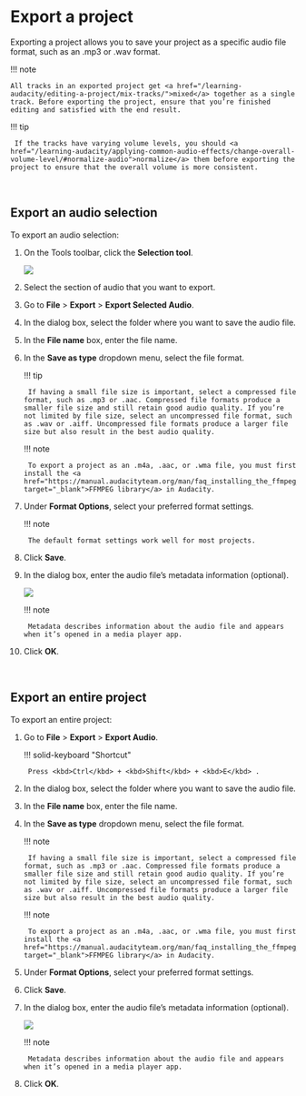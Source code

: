 # Export a project

Exporting a project allows you to save your project as a specific audio file format, such as an .mp3 or .wav format.

!!! note 

    All tracks in an exported project get <a href="/learning-audacity/editing-a-project/mix-tracks/">mixed</a> together as a single track. Before exporting the project, ensure that you’re finished editing and satisfied with the end result.

!!! tip

     If the tracks have varying volume levels, you should <a href="/learning-audacity/applying-common-audio-effects/change-overall-volume-level/#normalize-audio">normalize</a> them before exporting the project to ensure that the overall volume is more consistent.

<br/>

## Export an audio selection

To export an audio selection:

1. On the Tools toolbar, click the **Selection tool**.

    <img src="/learning-audacity/assets/images/Tools Toolbar - Selection Tool.png" />

1. Select the section of audio that you want to export.

2. Go to **File** \> **Export** \> **Export Selected Audio**.

3. In the dialog box, select the folder where you want to save the audio file.

4. In the **File name** box, enter the file name.

5. In the **Save as type** dropdown menu, select the file format.

    !!! tip 

        If having a small file size is important, select a compressed file format, such as .mp3 or .aac. Compressed file formats produce a smaller file size and still retain good audio quality. If you’re not limited by file size, select an uncompressed file format, such as .wav or .aiff. Uncompressed file formats produce a larger file size but also result in the best audio quality.

    !!! note

        To export a project as an .m4a, .aac, or .wma file, you must first install the <a href="https://manual.audacityteam.org/man/faq_installing_the_ffmpeg_import_export_library.html" target="_blank">FFMPEG library</a> in Audacity.

6. Under **Format Options**, select your preferred format settings.

    !!! note

        The default format settings work well for most projects.

7. Click **Save**.

8. In the dialog box, enter the audio file’s metadata information (optional).

    <img src="/learning-audacity/assets/images/Metadata dialog box.png"  />

    !!! note

        Metadata describes information about the audio file and appears when it’s opened in a media player app.

9. Click **OK**.

<br/>

## Export an entire project

To export an entire project:

1. Go to **File** \> **Export** \> **Export Audio**.

    !!! solid-keyboard "Shortcut"

        Press <kbd>Ctrl</kbd> + <kbd>Shift</kbd> + <kbd>E</kbd> .

2. In the dialog box, select the folder where you want to save the audio file.

3. In the **File name** box, enter the file name.

4. In the **Save as type** dropdown menu, select the file format.

    !!! note

        If having a small file size is important, select a compressed file format, such as .mp3 or .aac. Compressed file formats produce a smaller file size and still retain good audio quality. If you’re not limited by file size, select an uncompressed file format, such as .wav or .aiff. Uncompressed file formats produce a larger file size but also result in the best audio quality.

    !!! note 

        To export a project as an .m4a, .aac, or .wma file, you must first install the <a href="https://manual.audacityteam.org/man/faq_installing_the_ffmpeg_import_export_library.html" target="_blank">FFMPEG library</a> in Audacity.

5. Under **Format Options**, select your preferred format settings.

6. Click **Save**.

7. In the dialog box, enter the audio file’s metadata information (optional).

    <img src="/learning-audacity/assets/images/Metadata dialog box.png"  />

    !!! note
    
        Metadata describes information about the audio file and appears when it’s opened in a media player app.

8. Click **OK**.

<br/>